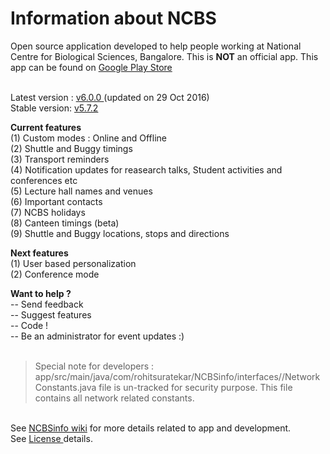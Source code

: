 # Information about NCBS

Open source application developed to help people working at National Centre for Biological Sciences, Bangalore. This is <b>NOT</b> an official app. This app can be found on <a href= "https://play.google.com/store/apps/details?id=com.rohitsuratekar.NCBSinfo">Google Play Store</a><br></br>

Latest version : <a href = https://github.com/rohitsuratekar/NCBSinfo> v6.0.0 </a> (updated on 29 Oct 2016) </br>
Stable version: <a href =https://github.com/NCBSinfo/NCBSinfo/tree/33785dcc7417d66904d489811d6521cebea70e2f> v5.7.2 </a></br>

<b>Current features</b> </br>
(1) Custom modes : Online and Offline </br>
(2) Shuttle and Buggy timings </br>
(3) Transport reminders </br>
(4) Notification updates for reasearch talks, Student activities and conferences etc </br>
(5) Lecture hall names and venues </br>
(6) Important contacts </br>
(7) NCBS holidays </br>
(8) Canteen timings (beta) </br>
(9) Shuttle and Buggy locations, stops and directions </br>

<b>Next features </b></br>
(1) User based personalization </br>
(2) Conference mode </br>

<b> Want to help ? </b></br>
-- Send feedback </br>
-- Suggest features</br>
-- Code !</br>
-- Be an administrator for event updates :) </br></br>

> Special note for developers :  app/src/main/java/com/rohitsuratekar/NCBSinfo/interfaces//NetworkConstants.java file is un-tracked for security purpose. This file contains all network related constants. 

</br>
See <a href = https://github.com/NCBSinfo/NCBSinfo/wiki >NCBSinfo wiki</a> for more details related to app and development.
</br>
See <a href = https://github.com/NCBSinfo/NCBSinfo/wiki/Terms-and-Conditions#for-using-code > License </a> details. 
